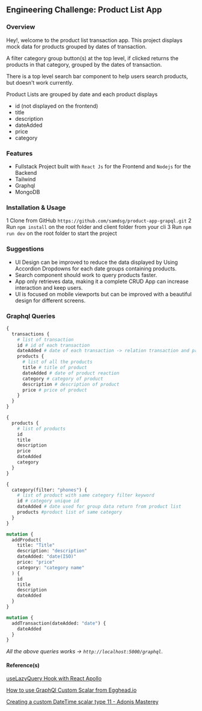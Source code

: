 ## Engineering Challenge: Product List App

### Overview

Hey!, welcome to the product list transaction app. This project displays mock data for products grouped by dates of transaction.

A filter category group button(s) at the top level, if clicked returns the products in that category, grouped by the dates of transaction.

There is a top level search bar component to help users search products, but doesn't work currently.

Product Lists are grouped by date and each product displays

- id (not displayed on the frontend)
- title
- description
- dateAdded
- price
- category

### Features

- Fullstack Project built with `React Js` for the Frontend and `Nodejs` for the Backend
- Tailwind
- Graphql
- MongoDB

### Installation & Usage

1 Clone from GitHub `https://github.com/samdsg/product-app-grapql.git`
2 Run `npm install` on the root folder and client folder from your cli
3 Run `npm run dev` on the root folder to start the project

### Suggestions

- UI Design can be improved to reduce the data displayed by Using Accordion Dropdowns for each date groups containing products.
- Search component should work to query products faster.
- App only retrieves data, making it a complete CRUD App can increase interaction and keep users.
- UI is focused on mobile viewports but can be improved with a beautiful design for different screens.

### Graphql Queries

```graphql
{
  transactions {
    # list of transaction
    id # id of each transaction
    dateAdded # date of each transaction -> relation transaction and product dates
    products {
      # list of all the products
      title # title of product
      dateAdded # date of product reaction
      category # category of product
      description # description of product
      price # price of product
    }
  }
}
```

```graphql
{
  products {
    # list of products
    id
    title
    description
    price
    dateAdded
    category
  }
}
```

```graphql
{
  category(filter: "phones") {
    # list of product with same category filter keyword
    id # category unique id
    dateAdded # date used for group data return from product list
    products #product list of same category
  }
}
```

```graphql
mutation {
  addProduct(
    title: "Title"
    description: "description"
    dateAdded: "date(ISO)"
    price: "price"
    category: "category name"
  ) {
    id
    title
    description
    dateAdded
  }
}
```

```graphql
mutation {
  addTransaction(dateAdded: "date") {
    dateAdded
  }
}
```

_All the above queries works -> `http://localhost:5000/graphql`_.

#### Reference(s)

[useLazyQuery Hook with React Apollo](https://www.howtographql.com/react-apollo/7-filtering-searching-the-list-of-links/)

[How to use GraphQl Custom Scalar from Egghead.io](https://egghead.io/lessons/apollo-define-a-custom-scalar-type-for-a-graphql-api)

[Creating a custom DateTime scalar type 11 - Adonis Masterey](https://www.youtube.com/watch?v=kvJuHGUNqww)

```

```
